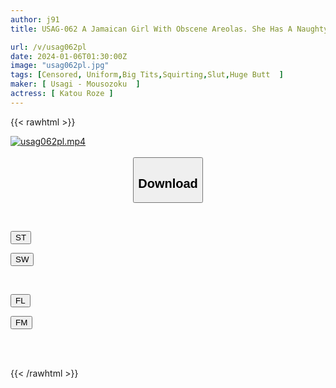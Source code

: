 ```yaml
---
author: j91
title: USAG-062 A Jamaican Girl With Obscene Areolas. She Has A Naughty Sexual Desire And Is Strong Until She Remembers The Shape Of The Dick. 15 Consecutive Creampies.

url: /v/usag062pl
date: 2024-01-06T01:30:00Z
image: "usag062pl.jpg"
tags: [Censored, Uniform,Big Tits,Squirting,Slut,Huge Butt	]
maker: [ Usagi - Mousozoku  ]
actress: [ Katou Roze ]
---
```



{{< rawhtml >}}

<div class="video" data-videoid="OxbD171pyMtGXJ">
    <a href="javascript:;">
        <img src="/v/usag062pl/usag062pl.jpg" width="WIDTH" height="HEIGHT" alt="usag062pl.mp4" loading="lazy">
    </a>
</div>

<script type="text/javascript" src="https://j91.asia/asset/on-demand-st.js"></script>

<br>
  <link rel="stylesheet" href="https://j91.asia/asset/bs5.css">
  
  <center>
  <button class="btn btn-primary" type="button" data-bs-toggle="collapse" data-bs-target=".multi-collapse" aria-expanded="false" aria-controls="multiCollapseExample1 multiCollapseExample2"><h2>Download</h2></button></center>
</p>
<div class="row">
  <div class="col">
    <div class="collapse multi-collapse" id="multiCollapseExample1">
      <div class="card card-body">
	      	      <br>
<div class="buttons">  
<p><a href="https://streamtape.to/v/OxbD171pyMtGXJ" target="_blank"><button class="btn-hover color-3"><i class="fa fa-download"></i> ST</button></a></p>
<p><a href="https://flaswish.com/vnz5h24wufhz" target="_blank"><button class="btn-hover color-2"><i class="fa fa-download"></i> SW</button></a></p></div>
    </div>
  </div>
</div>
  <div class="col">
    <div class="collapse multi-collapse" id="multiCollapseExample2">
      <div class="card card-body">
	      <br>
<div class="buttons">
<p><a href="https://filelions.site/f/657o6qfv19mm" target="_blank"><button class="btn-hover color-9"><i class="fa fa-download"></i> FL</button></a></p>
<p><a href="https://filemoon.sx/d/ai0gb1ccavmt" target="_blank"><button class="btn-hover color-8"><i class="fa fa-download"></i> FM</button></a></p></div>
<br><br>
      </div>
    </div>
  </div>
</div>

{{< /rawhtml >}}